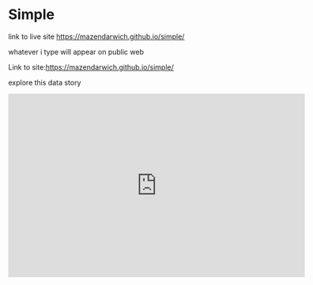 # Simple

link to live site https://mazendarwich.github.io/simple/

whatever i type will appear on public web


Link to site:https://mazendarwich.github.io/simple/

explore this data story
<iframe width="600" height="371" seamless frameborder="0" scrolling="no" src="https://docs.google.com/spreadsheets/d/1gcYk9Z4q-j97tam5zceLXLyaMUGO4lRI8PWR6er4YSE/pubchart?oid=1753613513&amp;format=interactive"></iframe>
